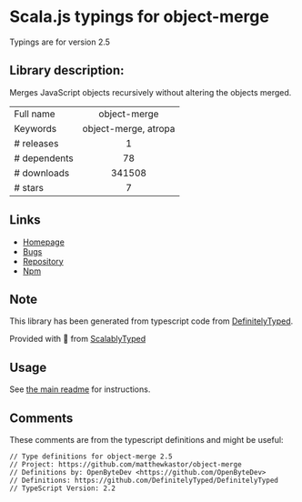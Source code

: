 
# Scala.js typings for object-merge

Typings are for version 2.5

## Library description:
Merges JavaScript objects recursively without altering the objects merged.

|                    |                 |
| ------------------ | :-------------: |
| Full name          | object-merge |
| Keywords           | object-merge, atropa |
| # releases         | 1 |
| # dependents       | 78 |
| # downloads        | 341508 |
| # stars            | 7 |

## Links
- [Homepage](https://github.com/matthewkastor/object-merge/)
- [Bugs](https://github.com/matthewkastor/object-merge/issues)
- [Repository](https://github.com/matthewkastor/object-merge)
- [Npm](https://www.npmjs.com/package/object-merge)
    


## Note
This library has been generated from typescript code from [DefinitelyTyped](https://definitelytyped.org).

Provided with :purple_heart: from [ScalablyTyped](https://github.com/oyvindberg/ScalablyTyped)

## Usage
See [the main readme](../../readme.md) for instructions.

## Comments

These comments are from the typescript definitions and might be useful:
```
// Type definitions for object-merge 2.5
// Project: https://github.com/matthewkastor/object-merge
// Definitions by: OpenByteDev <https://github.com/OpenByteDev>
// Definitions: https://github.com/DefinitelyTyped/DefinitelyTyped
// TypeScript Version: 2.2

```

